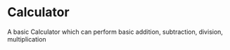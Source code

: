 # Calculator
A basic Calculator which can perform basic addition, subtraction, division, multiplication
